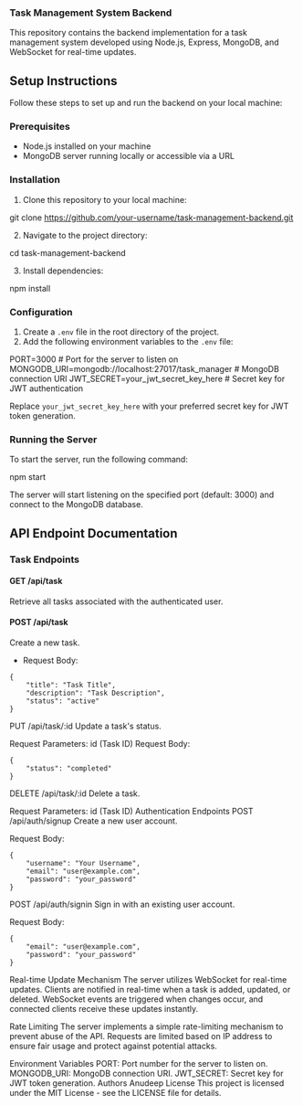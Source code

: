 ### Task Management System Backend

This repository contains the backend implementation for a task management system developed using Node.js, Express, MongoDB, and WebSocket for real-time updates.

## Setup Instructions

Follow these steps to set up and run the backend on your local machine:

### Prerequisites

- Node.js installed on your machine
- MongoDB server running locally or accessible via a URL

### Installation

1. Clone this repository to your local machine:

git clone https://github.com/your-username/task-management-backend.git

2. Navigate to the project directory:

cd task-management-backend

3. Install dependencies:

npm install

### Configuration

1. Create a `.env` file in the root directory of the project.
2. Add the following environment variables to the `.env` file:

PORT=3000 # Port for the server to listen on
MONGODB_URI=mongodb://localhost:27017/task_manager # MongoDB connection URI
JWT_SECRET=your_jwt_secret_key_here # Secret key for JWT authentication

Replace `your_jwt_secret_key_here` with your preferred secret key for JWT token generation.

### Running the Server

To start the server, run the following command:

npm start

The server will start listening on the specified port (default: 3000) and connect to the MongoDB database.

## API Endpoint Documentation

### Task Endpoints

#### GET /api/task

Retrieve all tasks associated with the authenticated user.

#### POST /api/task

Create a new task.

- Request Body:

```
{
    "title": "Task Title",
    "description": "Task Description",
    "status": "active"
}
```
PUT /api/task/:id
Update a task's status.

Request Parameters: id (Task ID)
Request Body:
```
{
    "status": "completed"
}
```
DELETE /api/task/:id
Delete a task.

Request Parameters: id (Task ID)
Authentication Endpoints
POST /api/auth/signup
Create a new user account.

Request Body:
```
{
    "username": "Your Username",
    "email": "user@example.com",
    "password": "your_password"
}
```
POST /api/auth/signin
Sign in with an existing user account.

Request Body:
```
{
    "email": "user@example.com",
    "password": "your_password"
}
```
Real-time Update Mechanism
The server utilizes WebSocket for real-time updates. Clients are notified in real-time when a task is added, updated, or deleted. WebSocket events are triggered when changes occur, and connected clients receive these updates instantly.

Rate Limiting
The server implements a simple rate-limiting mechanism to prevent abuse of the API. Requests are limited based on IP address to ensure fair usage and protect against potential attacks.

Environment Variables
PORT: Port number for the server to listen on.
MONGODB_URI: MongoDB connection URI.
JWT_SECRET: Secret key for JWT token generation.
Authors
Anudeep
License
This project is licensed under the MIT License - see the LICENSE file for details.